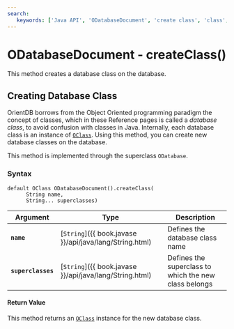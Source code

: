 ```yaml
---
search:
   keywords: ['Java API', 'ODatabaseDocument', 'create class', 'class', 'createClass']
---
```


# ODatabaseDocument - createClass()

This method creates a database class on the database.

## Creating Database Class

OrientDB borrows from the Object Oriented programming paradigm the concept of classes, which in these Reference pages is called a *database class*, to avoid confusion with classes in Java.  Internally, each database class is an instance of [`OClass`](Java-Ref-OClass.md).  Using this method, you can create new database classes on the database.

This method is implemented through the superclass `ODatabase`.

### Syntax

```
default OClass ODatabaseDocument().createClass(
      String name,
	  String... superclasses)
```

| Argument | Type | Description |
|---|---|---|
| **`name`** | [`String`]({{ book.javase }}/api/java/lang/String.html) | Defines the database class name |
| **`superclasses`** | [`String`]({{ book.javase }}/api/java/lang/String.html) | Defines the superclass to which the new class belongs |

#### Return Value

This method returns an [`OClass`](Java-Ref-OClass.md) instance for the new database class.
